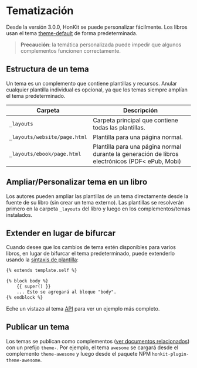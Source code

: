 # Tematización

Desde la versión 3.0.0, HonKit se puede personalizar fácilmente. Los libros usan el tema [theme-default](https://github.com/honkit/honkit/tree/master/packages/%40honkit/theme-default) de forma predeterminada.

> **Precaución**: la temática personalizada puede impedir que algunos complementos funcionen correctamente.

## Estructura de un tema

Un tema es un complemento que contiene plantillas y recursos. Anular cualquier plantilla individual es opcional, ya que los temas siempre amplían el tema predeterminado.

| Carpeta | Descripción |
| -------- | ----------- |
| `_layouts` | Carpeta principal que contiene todas las plantillas. |
| `_layouts/website/page.html` | Plantilla para una página normal. |
| `_layouts/ebook/page.html` | Plantilla para una página normal durante la generación de libros electrónicos (PDF< ePub, Mobi) |

## Ampliar/Personalizar tema en un libro

Los autores pueden ampliar las plantillas de un tema directamente desde la fuente de su libro (sin crear un tema externo). Las plantillas se resolverán primero en la carpeta `_layouts` del libro y luego en los complementos/temas instalados.

## Extender en lugar de bifurcar

Cuando desee que los cambios de tema estén disponibles para varios libros, en lugar de bifurcar el tema predeterminado, puede extenderlo usando la [sintaxis de plantilla](../templating/README.md):

```html
{% extends template.self %}

{% block body %}
    {{ super() }}
    ... Esto se agregará al bloque "body".
{% endblock %}
```

Eche un vistazo al tema [API](https://github.com/GitbookIO/theme-api) para ver un ejemplo más completo.

## Publicar un tema

Los temas se publican como complementos ([ver documentos relacionados](../plugins/README.md)) con un prefijo `theme-`. Por ejemplo, el tema `awesome` se cargará desde el complemento `theme-awesome` y luego desde el paquete NPM `honkit-plugin-theme-awesome`.
